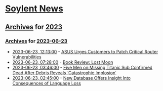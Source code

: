 # [Soylent News](../../../README.md)

## [Archives](../../index.md) for [2023](../index.md)

### [Archives](../../index.md) for [2023-06-23](index.md)

* [2023-06-23, 12:13:00](https://soylentnews.org/article.pl?sid=23/06/22/1754214&from=rss) - [ASUS Urges Customers to Patch Critical Router Vulnerabilities](https://soylentnews.org/article.pl?sid=23/06/22/1754214&from=rss)
* [2023-06-23, 07:28:00](https://soylentnews.org/article.pl?sid=23/06/22/1525250&from=rss) - [Book Review: Lost Moon](https://soylentnews.org/article.pl?sid=23/06/22/1525250&from=rss)
* [2023-06-23, 03:46:00](https://soylentnews.org/article.pl?sid=23/06/23/0348219&from=rss) - [Five Men on Missing Titanic Sub Confirmed Dead After Debris Reveals ‘Catastrophic Implosion’ ](https://soylentnews.org/article.pl?sid=23/06/23/0348219&from=rss)
* [2023-06-23, 02:45:00](https://soylentnews.org/article.pl?sid=23/06/22/0227226&from=rss) - [New Database Offers Insight Into Consequences of Language Loss](https://soylentnews.org/article.pl?sid=23/06/22/0227226&from=rss)
